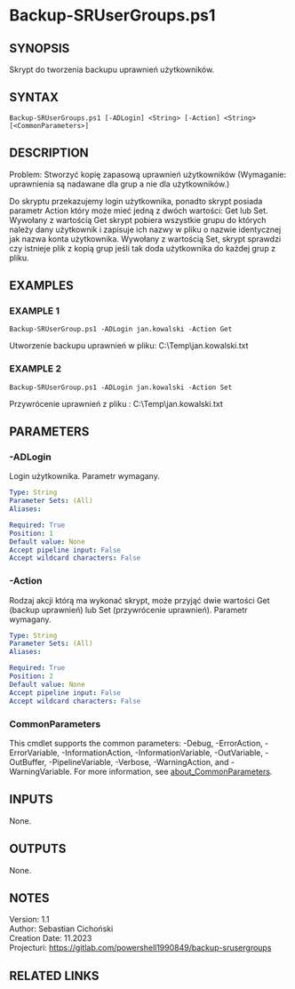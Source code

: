 
# Backup-SRUserGroups.ps1

## SYNOPSIS
Skrypt do tworzenia backupu uprawnień użytkowników.

## SYNTAX

```
Backup-SRUserGroups.ps1 [-ADLogin] <String> [-Action] <String> [<CommonParameters>]
```

## DESCRIPTION
Problem: Stworzyć kopię zapasową uprawnień użytkowników (Wymaganie: uprawnienia są nadawane dla grup a nie dla użytkowników.)

Do skryptu przekazujemy login użytkownika, ponadto skrypt posiada parametr Action który może mieć jedną z dwóch wartości: Get lub Set. 
Wywołany z wartością Get skrypt pobiera wszystkie grupu do których należy dany użytkownik i zapisuje ich nazwy w pliku o nazwie identycznej 
jak nazwa konta użytkownika.
Wywołany z wartością Set, skrypt sprawdzi czy istnieje plik z kopią grup jeśli tak doda użytkownika do każdej grup z pliku.

## EXAMPLES

### EXAMPLE 1
```
Backup-SRUserGroup.ps1 -ADLogin jan.kowalski -Action Get
```

Utworzenie backupu uprawnień w pliku: C:\Temp\jan.kowalski.txt

### EXAMPLE 2
```
Backup-SRUserGroup.ps1 -ADLogin jan.kowalski -Action Set
```

Przywrócenie uprawnień z pliku : C:\Temp\jan.kowalski.txt

## PARAMETERS

### -ADLogin
Login użytkownika.
Parametr wymagany.

```yaml
Type: String
Parameter Sets: (All)
Aliases:

Required: True
Position: 1
Default value: None
Accept pipeline input: False
Accept wildcard characters: False
```

### -Action
Rodzaj akcji którą ma wykonać skrypt, może przyjąć dwie wartości Get (backup uprawnień) lub Set (przywrócenie uprawnień).
Parametr wymagany.

```yaml
Type: String
Parameter Sets: (All)
Aliases:

Required: True
Position: 2
Default value: None
Accept pipeline input: False
Accept wildcard characters: False
```

### CommonParameters
This cmdlet supports the common parameters: -Debug, -ErrorAction, -ErrorVariable, -InformationAction, -InformationVariable, -OutVariable, -OutBuffer, -PipelineVariable, -Verbose, -WarningAction, and -WarningVariable. For more information, see [about_CommonParameters](http://go.microsoft.com/fwlink/?LinkID=113216).

## INPUTS

 None.
## OUTPUTS

 None.
## NOTES
Version:        1.1\
Author:         Sebastian Cichoński\
Creation Date:  11.2023\
Projecturi:     https://gitlab.com/powershell1990849/backup-srusergroups

## RELATED LINKS
